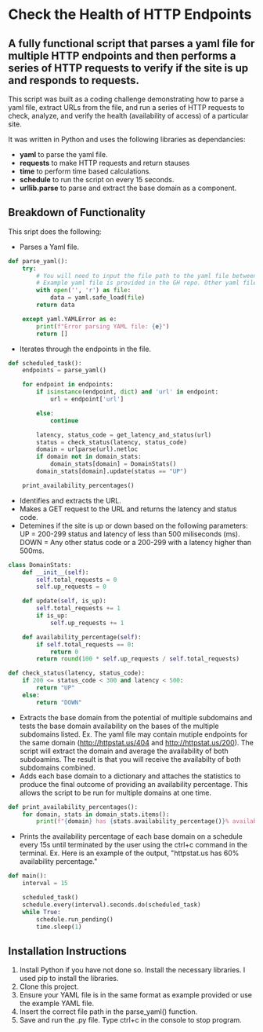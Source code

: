 # Check the Health of HTTP Endpoints

## A fully functional script that parses a yaml file for multiple HTTP endpoints and then performs a series of HTTP requests to verify if the site is up and responds to requests.

This script was built as a coding challenge demonstrating how to parse a yaml file, extract URLs from the file, and run a series of HTTP requests to check, analyze, and verify the health (availability of access) of a particular site.

It was written in Python and uses the following libraries as dependancies:

- **yaml** to parse the yaml file.
- **requests** to make HTTP requests and return stauses
- **time** to perform time based calculations.
- **schedule** to run the script on every 15 seconds.
- **urllib.parse** to parse and extract the base domain as a component.

## Breakdown of Functionality

This sript does the following:

- Parses a Yaml file.

```python
def parse_yaml():
    try:
        # You will need to input the file path to the yaml file between the '' in the open statement.
        # Example yaml file is provided in the GH repo. Other yaml files used will need to follow the same format.
        with open('', 'r') as file:
            data = yaml.safe_load(file)
        return data

    except yaml.YAMLError as e:
        print(f"Error parsing YAML file: {e}")
        return []
```

- Iterates through the endpoints in the file.

```python
def scheduled_task():
    endpoints = parse_yaml()

    for endpoint in endpoints:
        if isinstance(endpoint, dict) and 'url' in endpoint:
            url = endpoint['url']

        else:
            continue

        latency, status_code = get_latency_and_status(url)
        status = check_status(latency, status_code)
        domain = urlparse(url).netloc
        if domain not in domain_stats:
            domain_stats[domain] = DomainStats()
        domain_stats[domain].update(status == "UP")

    print_availability_percentages()

```

- Identifies and extracts the URL.
- Makes a GET request to the URL and returns the latency and status code.
- Detemines if the site is up or down based on the following parameters: UP = 200-299 status and latency of less than 500 miliseconds (ms). DOWN = Any other status code or a 200-299 with a latency higher than 500ms.

```python
class DomainStats:
    def __init__(self):
        self.total_requests = 0
        self.up_requests = 0

    def update(self, is_up):
        self.total_requests += 1
        if is_up:
            self.up_requests += 1

    def availability_percentage(self):
        if self.total_requests == 0:
            return 0
        return round(100 * self.up_requests / self.total_requests)

def check_status(latency, status_code):
    if 200 <= status_code < 300 and latency < 500:
        return "UP"
    else:
        return "DOWN"
```

- Extracts the base domain from the potential of multiple subdomains and tests the base domain availability on the bases of the multiple subdomains listed.
  Ex. The yaml file may contain mutiple endpoints for the same domain (http://httpstat.us/404 and http://httpstat.us/200). The script will extract the domain and average the availability of both subdoamins. The result is that you will receive the availabilty of both subdomains combined.
- Adds each base domain to a dictionary and attaches the statistics to produce the final outcome of providing an availability percentage. This allows the script to be run for multiple domains at one time.

```python
def print_availability_percentages():
    for domain, stats in domain_stats.items():
        print(f"{domain} has {stats.availability_percentage()}% availability percentage")
```

- Prints the availability percentage of each base domain on a schedule every 15s until terminated by the user using the ctrl+c command in the terminal.
  Ex. Here is an example of the output, "httpstat.us has 60% availability percentage."

```python
def main():
    interval = 15

    scheduled_task()
    schedule.every(interval).seconds.do(scheduled_task)
    while True:
        schedule.run_pending()
        time.sleep(1)
```

## Installation Instructions

1. Install Python if you have not done so. Install the necessary libraries. I used pip to install the libraries.
2. Clone this project.
3. Ensure your YAML file is in the same format as example provided or use the example YAML file.
4. Insert the correct file path in the parse_yaml() function.
5. Save and run the .py file. Type ctrl+c in the console to stop program.
